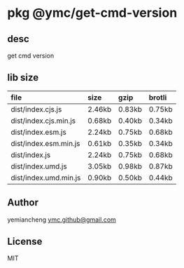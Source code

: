# pkg @ymc/get-cmd-version

## desc
get cmd version

## lib size  
file | size | gzip | brotli
:---- | :---- | :---- | :----
dist/index.cjs.js | 2.46kb | 0.83kb | 0.75kb
dist/index.cjs.min.js | 0.68kb | 0.40kb | 0.34kb
dist/index.esm.js | 2.24kb | 0.75kb | 0.68kb
dist/index.esm.min.js | 0.61kb | 0.35kb | 0.34kb
dist/index.js | 2.24kb | 0.75kb | 0.68kb
dist/index.umd.js | 3.05kb | 0.98kb | 0.87kb
dist/index.umd.min.js | 0.90kb | 0.50kb | 0.44kb

## Author
yemiancheng <ymc.github@gmail.com>

## License
MIT